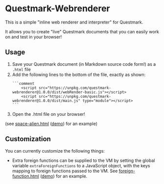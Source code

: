 # Questmark-Webrenderer

This is a simple "inline web renderer and interpreter" for Questmark.

It allows you to create "live" Questmark documents that you can easily work on and test in your browser!

## Usage

1. Save your Questmark document (in Markdown source code form!) as a `.html` file
2. Add the following lines to the bottom of the file, exactly as shown:
    ~~~
    ```comment
        <script src="https://unpkg.com/questmark-webrenderer@1.0.0/dist/webRender-basic.js"></script>
        <script src="https://unpkg.com/questmark-webrenderer@1.0.0/dist/main.js" type="module"></script>
    ```
    ~~~
3. Open the .html file on your browser!

(see [space-alien.html](https://github.com/jorisvddonk/questmark-webrenderer/blob/master/examples/space-alien.html) ([demo](https://raw.githack.com/jorisvddonk/questmark-webrenderer/main/examples/space-alien.html)) for an example)

## Customization

You can currently customize the following things:

* Extra foreign functions can be supplied to the VM by setting the global variable `extraForeignFunctions` to a JavaScript object, with the keys mapping to foreign functions passed to the VM. See [foreign-function.html](https://github.com/jorisvddonk/questmark-webrenderer/blob/master/examples/foreign-function.html) ([demo](https://raw.githack.com/jorisvddonk/questmark-webrenderer/main/examples/foreign-function.html)) for an example.
